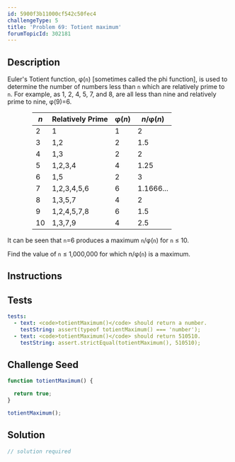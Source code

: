 ```yaml
---
id: 5900f3b11000cf542c50fec4
challengeType: 5
title: 'Problem 69: Totient maximum'
forumTopicId: 302181
---
```


## Description

<section id='description'>

Euler's Totient function, φ(`n`) \[sometimes called the phi function], is used to determine the number of numbers less than `n` which are relatively prime to `n`. For example, as 1, 2, 4, 5, 7, and 8, are all less than nine and relatively prime to nine, φ(9)=6.

<div style='margin-left: 4em;'>

| <var>n</var> | Relatively Prime | φ(<var>n</var>) | <var>n</var>/φ(<var>n</var>) |
| ------------ | ---------------- | --------------- | ---------------------------- |
| 2            | 1                | 1               | 2                            |
| 3            | 1,2              | 2               | 1.5                          |
| 4            | 1,3              | 2               | 2                            |
| 5            | 1,2,3,4          | 4               | 1.25                         |
| 6            | 1,5              | 2               | 3                            |
| 7            | 1,2,3,4,5,6      | 6               | 1.1666...                    |
| 8            | 1,3,5,7          | 4               | 2                            |
| 9            | 1,2,4,5,7,8      | 6               | 1.5                          |
| 10           | 1,3,7,9          | 4               | 2.5                          |

</div>

It can be seen that `n`=6 produces a maximum `n`/φ(`n`) for `n` ≤ 10.

Find the value of `n` ≤ 1,000,000 for which n/φ(`n`) is a maximum.

</section>

## Instructions

<section id='instructions'>

</section>

## Tests

<section id='tests'>

```yml
tests:
  - text: <code>totientMaximum()</code> should return a number.
    testString: assert(typeof totientMaximum() === 'number');
  - text: <code>totientMaximum()</code> should return 510510.
    testString: assert.strictEqual(totientMaximum(), 510510);

```

</section>

## Challenge Seed

<section id='challengeSeed'>

<div id='js-seed'>

```js
function totientMaximum() {

  return true;
}

totientMaximum();
```

</div>

</section>

## Solution

<section id='solution'>

```js
// solution required
```

</section>
